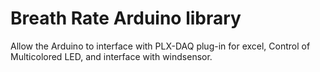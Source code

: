 # Breath Rate Arduino library
Allow the Arduino to interface with PLX-DAQ plug-in for excel, Control of Multicolored LED, and interface with windsensor.
